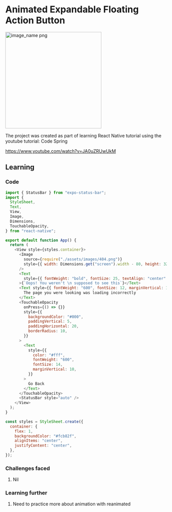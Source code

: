 # Animated Expandable Floating Action Button
<img width="300px" src="animated-expandable-floating-action-button-screenshot-1.jpg" alt="image_name png" />

The project was created as part of learning React Native tutorial using the youtube tutorial:
Code Spring

https://www.youtube.com/watch?v=JA0uZRUwUkM

## Learning

### Code
```js
import { StatusBar } from "expo-status-bar";
import {
  StyleSheet,
  Text,
  View,
  Image,
  Dimensions,
  TouchableOpacity,
} from "react-native";

export default function App() {
  return (
    <View style={styles.container}>
      <Image
        source={require("./assets/images/404.png")}
        style={{ width: Dimensions.get("screen").width - 80, height: 320 }}
      />
      <Text
        style={{ fontWeight: "bold", fontSize: 25, textAlign: "center" }}
      >{`Oops! You weren't \n supposed to see this`}</Text>
      <Text style={{ fontWeight: "600", fontSize: 12, marginVertical: 10 }}>
        The page you were looking was loading incorrectly
      </Text>
      <TouchableOpacity
        onPress={() => {}}
        style={{
          backgroundColor: "#000",
          paddingVertical: 5,
          paddingHorizontal: 20,
          borderRadius: 10,
        }}
      >
        <Text
          style={{
            color: "#fff",
            fontWeight: "600",
            fontSize: 14,
            marginVertical: 10,
          }}
        >
          Go Back
        </Text>
      </TouchableOpacity>
      <StatusBar style="auto" />
    </View>
  );
}

const styles = StyleSheet.create({
  container: {
    flex: 1,
    backgroundColor: "#fcb82f",
    alignItems: "center",
    justifyContent: "center",
  },
});

```
### Challenges faced

1. Nil

### Learning further

1. Need to practice more about animation with reanimated
